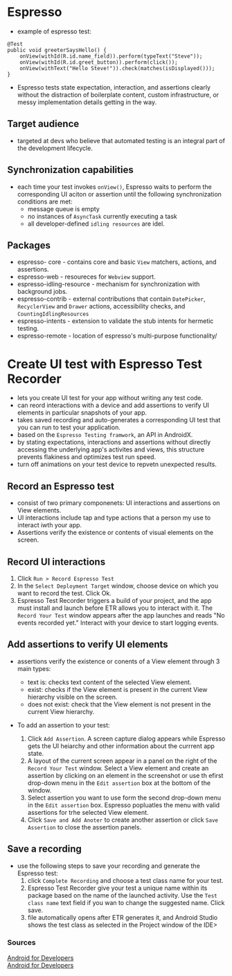 # Espresso

- example of espresso test:

```
@Test
public void greeterSaysHello() {
    onView(withId(R.id.name_field)).perform(typeText("Steve"));
    onView(withId(R.id.greet_button)).perform(click());
    onView(withText("Hello Steve!")).check(matches(isDisplayed()));
}
```

- Espresso tests state expectation, interaction, and assertions clearly without the distraction of boilerplate content, custom infrastructure, or messy implementation details getting in the way.

## Target audience

- targeted at devs who believe that automated testing is an integral part of the development lifecycle.

## Synchronization capabilities

- each time your test invokes `onView()`, Espresso waits to perform the corresponding UI aciton or assertion until the following synchronization conditions are met:
  - message queue is empty
  - no instances of `AsyncTask` currently executing a task
  - all developer-defined `idling resources` are idel.

## Packages

- espresso- core - contains core and basic `View` matchers, actions, and assertions.
- espresso-web - resoureces for `Webview` support.
- espresso-idling-resource - mechanism for synchronization with background jobs.
- espresso-contrib - external contributions that contain `DatePicker`, `RecyclerView` and `Drawer` actions, accessibility checks, and `CountingIdlingResources`
- espresso-intents - extension to validate the stub intents for hermetic testing.
- espresso-remote - location of espresso's multi-purpose functionality/

# Create UI test with Espresso Test Recorder

- lets you create UI test for your app without writing any test code.
- can reord interactions with a device and add assertions to verify UI elements in particular snapshots of your app.
- takes saved recording and auto-generates a corresponding UI test that you can run to test your application.
- based on the `Espresso Testing framwork`, an API in AndroidX.
- by stating expectations, interactions and assertions without directly accessing the underlying app's activites and views, this structure prevents flakiness and optimizes test run speed.
- turn off animations on your test device to repvetn unexpected results.

## Record an Espresso test

- consist of two primary componenets: UI interactions and assertions on View elements.
- UI interactions include tap and type actions that a person my use to interact iwth your app.
- Assertions verify the existence or contents of visual elements on the screen.

## Record UI interactions

1. Click `Run > Record Espresso Test`
2. In the `Select Deployment Target` window, choose device on which you want to record the test. Click Ok.
3. Espresso Test Recorder triggers a build of your project, and the app must install and launch before ETR allows you to interact with it. The `Record Your Test` window appears after the app launches and reads "No events recorded yet." Interact with your device to start logging events.

## Add assertions to verify UI elements

- assertions verify the existence or conents of a View element through 3 main types:
  - text is: checks text content of the selected View element.
  - exist: checks if the View element is present in the current View hierarchy visible on the screen.
  - does not exist: check that the View element is not present in the current View hierarchy.

- To add an assertion to your test:
  1. Click `Add Assertion`. A screen capture dialog appears while Espresso gets the UI heiarchy and other information about the currrent app state.
  2. A layout of the current screen appear in a panel on the right of the `Record Your Test` window. Select a View element and create an assertion by clicking on an element in the screenshot or use th efirst drop-down menu in the `Edit assertion` box at the bottom of the window.
  3. Select assertion you want to use form the second drop-down menu in the `Edit assertion` box. Espresso popluatles the menu with valid assertions for trhe selected View element.
  4. Click `Save and Add Anoter` to create another assertion or click `Save Assertion` to close the assertion panels.

## Save a recording

- use the following steps to save your recording and generate the Espresso test:
  1. click `Complete Recording` and choose a test class name for your test.
  2. Espresso Test Recorder give your test a unique name within its package based on the name of the launched activity. Use the `Test class name` text field if you wan to change the suggested name. Click save.
  3. file automatically opens after ETR generates it, and Android Studio shows the test class as selected in the Project window of the IDE>

### Sources

[Android for Developers](https://developer.android.com/training/testing/espresso)  
[Android for Developers](https://developer.android.com/studio/test/other-testing-tools/espresso-test-recorder)  